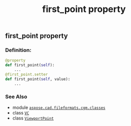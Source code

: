 ﻿---
title: first_point property
second_title: Aspose.CAD for Python via .NET API References
description: 
type: docs
weight: 30
url: /python-net/aspose.cad.fileformats.cgm.classes/viewportpoint/first_point/
is_root: false
---

## first_point property

### Definition:
```python
@property
def first_point(self):
    ...
@first_point.setter
def first_point(self, value):
    ...
```

### See Also
* module [`aspose.cad.fileformats.cgm.classes`](../../)
* class [`VC`](/cad/python-net/aspose.cad.fileformats.cgm.classes/vc)
* class [`ViewportPoint`](/cad/python-net/aspose.cad.fileformats.cgm.classes/viewportpoint)
